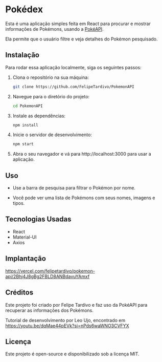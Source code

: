 # Pokédex

Esta é uma aplicação simples feita em React para procurar e mostrar informações de Pokémons, usando a [PokéAPI](https://pokeapi.co/).

Ela permite que o usuário filtre e veja detalhes do Pokémon pesquisado.

## Instalação

Para rodar essa aplicação localmente, siga os seguintes passos:

1. Clona o repositório na sua máquina:

   ```bash
   git clone https://github.com/FelipeTardivo/PokemonAPI

2. Navegue para o diretório do projeto:

    ```bash
   cd PokemonAPI

3. Instale as dependências:

    ```bash
   npm install

4. Inicie o servidor de desenvolvimento:

    ```bash
   npm start

5. Abra o seu navegador e vá para http://localhost:3000 para usar a aplicação.

## Uso

* Use a barra de pesquisa para filtrar o Pokémon por nome.

* Você pode ver uma lista de Pokémons com seus nomes, imagens e tipos.

## Tecnologias Usadas
* React
* Material-UI
* Axios

## Implantação

https://vercel.com/felipetardivo/pokemon-api/2Bhj4J8gBg2FBLD8ANBdavuYAmxf

## Créditos

Este projeto foi criado por Felipe Tardivo e faz uso da PokéAPI para recuperar as informações dos Pokémons.

Tutorial de desenvolvimento por Leo Ujo, encontrado em https://youtu.be/dqMae44pEVk?si=nPds6waWNO3CVFYX

## Licença
Este projeto é open-source e disponibilizado sob a licença MIT.






